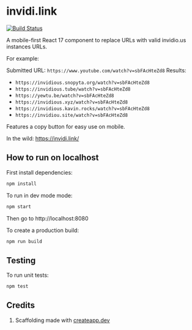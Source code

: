 # invidi.link

[![Build Status](https://cloud.drone.io/api/badges/ktleary/invidi.link/status.svg)](https://cloud.drone.io/ktleary/invidi.link)

A mobile-first React 17 component to replace URLs with valid invidio.us instances URLs.

For example:

Submitted URL: `https://www.youtube.com/watch?v=sbFAcHteZd8`
Results:

- `https://invidious.snopyta.org/watch?v=sbFAcHteZd8`
- `https://invidious.tube/watch?v=sbFAcHteZd8`
- `https://yewtu.be/watch?v=sbFAcHteZd8`
- `https://invidious.xyz/watch?v=sbFAcHteZd8`
- `https://invidious.kavin.rocks/watch?v=sbFAcHteZd8`
- `https://invidiou.site/watch?v=sbFAcHteZd8`

Features a copy button for easy use on mobile.

In the wild: https://invidi.link/

## How to run on localhost

First install dependencies:

```sh
npm install
```

To run in dev mode mode:

```sh
npm start
```

Then go to http://localhost:8080

To create a production build:

```sh
npm run build
```

## Testing

To run unit tests:

```sh
npm test
```

## Credits

1. Scaffolding made with [createapp.dev](https://createapp.dev/)

